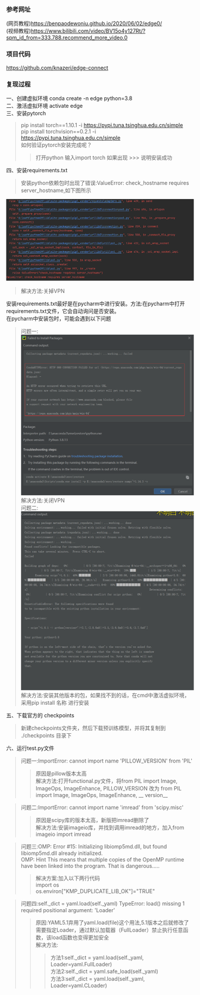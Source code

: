 ### 参考网址
(网页教程)https://benpaodewoniu.github.io/2020/06/02/edge0/<br>
(视频教程)https://www.bilibili.com/video/BV15o4y127Rt/?spm_id_from=333.788.recommend_more_video.0<br>
### 项目代码
https://github.com/knazeri/edge-connect<br>
### 复现过程
一、创建虚拟环境  conda create -n edge python=3.8<br>
二、激活虚拟环境  activate edge<br>
三、安装pytorch<br>
> pip install torch==1.10.1 -i https://pypi.tuna.tsinghua.edu.cn/simple<br>
> pip install torchvision==0.2.1 -i https://pypi.tuna.tsinghua.edu.cn/simple<br>
> 如何验证pytorch安装完成呢？<br>
>> 打开python  输入import torch 如果出现 >>> 说明安装成功<br>

四、安装requirements.txt<br>
> 安装python依赖包时出现了错误:ValueError: check_hostname requires server_hostname,如下图所示<br>

![](https://github.com/tree-sun/edgeconnect/blob/main/screenshot/error_1.jpg)<br>
> 解决方法:关掉VPN<br>

安装requirements.txt最好是在pycharm中进行安装。方法:在pycharm中打开requirements.txt文件，它会自动询问是否安装。<br>
在pycharm中安装包时，可能会遇到以下问题<br>
> 问题一:<br>
> ![](https://github.com/tree-sun/edgeconnect/blob/main/screenshot/error_2.png)<br>
> 解决方法:关闭VPN<br>
> 问题二:<br>
> ![](https://github.com/tree-sun/edgeconnect/blob/main/screenshot/error_3.png)<br>
> 解决方法:安装其他版本的包，如果找不到的话，在cmd中激活虚拟环境，采用pip install 名称  进行安装<br>

五、下载官方的 checkpoints<br>
> 新建checkpoints文件夹，然后下载预训练模型，并将其复制到 ./checkpoints 目录下<br>

六、运行test.py文件<br>
> 问题一:ImportError: cannot import name 'PILLOW_VERSION' from 'PIL'<br>
>> 原因是pillow版本太高<br>
>> 解决方法:打开functional.py文件，将from PIL import Image, ImageOps, ImageEnhance, PILLOW_VERSION 改为 from PIL import Image, ImageOps, ImageEnhance, __ version__<br>

> 问题二:ImportError: cannot import name 'imread' from 'scipy.misc' <br>
>> 原因是scipy库的版本太高，新版把imread删除了<br>
>> 解决方法:安装imageio库，并找到调用imread的地方，加入from imageio import imread<br>

> 问题三:OMP: Error #15: Initializing libiomp5md.dll, but found libiomp5md.dll already initialized.<br>
> OMP: Hint This means that multiple copies of the OpenMP runtime have been linked into the program. That is dangerous.....<br>
>> 解决方案:加入以下两行代码<br>
>> import os<br>
>> os.environ["KMP_DUPLICATE_LIB_OK"]="TRUE"<br>

> 问题四:self._dict = yaml.load(self._yaml)   TypeError: load() missing 1 required positional argument: 'Loader'<br>
>> 原因:YAML5.1弃用了yaml.load(file)这个用法,5.1版本之后就修改了需要指定Loader，通过默认加载器（FullLoader）禁止执行任意函数，该load函数也变得更加安全<br>
>> 解决方法:<br>
>>> 方法1:self._dict = yaml.load(self._yaml, Loader=yaml.FullLoader)<br>
>>> 方法2:self._dict = yaml.safe_load(self._yaml)<br>
>>> 方法3:self._dict = yaml.load(self._yaml, Loader=yaml.CLoader)<br>
